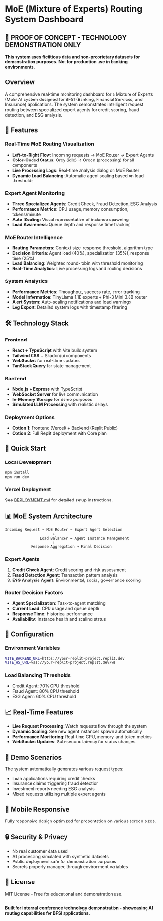 # MoE (Mixture of Experts) Routing System Dashboard

## 🚨 PROOF OF CONCEPT - TECHNOLOGY DEMONSTRATION ONLY
**This system uses fictitious data and non-proprietary datasets for demonstration purposes. Not for production use in banking environments.**

## Overview

A comprehensive real-time monitoring dashboard for a Mixture of Experts (MoE) AI system designed for BFSI (Banking, Financial Services, and Insurance) applications. The system demonstrates intelligent request routing between specialized expert agents for credit scoring, fraud detection, and ESG analysis.

## 🎯 Features

### Real-Time MoE Routing Visualization
- **Left-to-Right Flow**: Incoming requests → MoE Router → Expert Agents
- **Color-Coded Status**: Grey (idle) → Green (processing) for all components
- **Live Processing Logs**: Real-time analysis dialog on MoE Router
- **Dynamic Load Balancing**: Automatic agent scaling based on load thresholds

### Expert Agent Monitoring
- **Three Specialized Agents**: Credit Check, Fraud Detection, ESG Analysis
- **Performance Metrics**: CPU usage, memory consumption, tokens/minute
- **Auto-Scaling**: Visual representation of instance spawning
- **Load Awareness**: Queue depth and response time tracking

### MoE Router Intelligence
- **Routing Parameters**: Context size, response threshold, algorithm type
- **Decision Criteria**: Agent load (40%), specialization (35%), response time (25%)
- **Load Balancing**: Weighted round-robin with threshold monitoring
- **Real-Time Analytics**: Live processing logs and routing decisions

### System Analytics
- **Performance Metrics**: Throughput, success rate, error tracking
- **Model Information**: TinyLlama 1.1B experts + Phi-3 Mini 3.8B router
- **Alert System**: Auto-scaling notifications and load warnings
- **Log Export**: Detailed system logs with timestamp filtering

## 🛠 Technology Stack

### Frontend
- **React + TypeScript** with Vite build system
- **Tailwind CSS** + Shadcn/ui components
- **WebSocket** for real-time updates
- **TanStack Query** for state management

### Backend  
- **Node.js + Express** with TypeScript
- **WebSocket Server** for live communication
- **In-Memory Storage** for demo purposes
- **Simulated LLM Processing** with realistic delays

### Deployment Options
- **Option 1**: Frontend (Vercel) + Backend (Replit Public)
- **Option 2**: Full Replit deployment with Core plan

## 🚀 Quick Start

### Local Development
```bash
npm install
npm run dev
```

### Vercel Deployment
See [DEPLOYMENT.md](./DEPLOYMENT.md) for detailed setup instructions.

## 📊 MoE System Architecture

```
Incoming Request → MoE Router → Expert Agent Selection
                      ↓
                Load Balancer → Agent Instance Management
                      ↓
            Response Aggregation → Final Decision
```

### Expert Agents
1. **Credit Check Agent**: Credit scoring and risk assessment
2. **Fraud Detection Agent**: Transaction pattern analysis
3. **ESG Analysis Agent**: Environmental, social, governance scoring

### Router Decision Factors
- **Agent Specialization**: Task-to-agent matching
- **Current Load**: CPU usage and queue depth
- **Response Time**: Historical performance
- **Availability**: Instance health and scaling status

## 🔧 Configuration

### Environment Variables
```bash
VITE_BACKEND_URL=https://your-replit-project.replit.dev
VITE_WS_URL=wss://your-replit-project.replit.dev/ws
```

### Load Balancing Thresholds
- Credit Agent: 70% CPU threshold
- Fraud Agent: 80% CPU threshold  
- ESG Agent: 60% CPU threshold

## 📈 Real-Time Features

- **Live Request Processing**: Watch requests flow through the system
- **Dynamic Scaling**: See new agent instances spawn automatically
- **Performance Monitoring**: Real-time CPU, memory, and token metrics
- **WebSocket Updates**: Sub-second latency for status changes

## 🎯 Demo Scenarios

The system automatically generates various request types:
- Loan applications requiring credit checks
- Insurance claims triggering fraud detection
- Investment reports needing ESG analysis
- Mixed requests utilizing multiple expert agents

## 📱 Mobile Responsive

Fully responsive design optimized for presentation on various screen sizes.

## 🔒 Security & Privacy

- No real customer data used
- All processing simulated with synthetic datasets
- Public deployment safe for demonstration purposes
- Secrets properly managed through environment variables

## 📄 License

MIT License - Free for educational and demonstration use.

---

**Built for internal conference technology demonstration - showcasing AI routing capabilities for BFSI applications.**